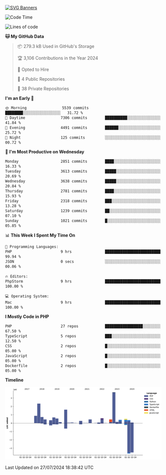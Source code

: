 [![SVG Banners](https://svg-banners.vercel.app/api?type=glitch&text1=Gere_Lajos%F0%9F%92%BB&width=800&height=400)](https://github.com/Akshay090/svg-banners)

<!--START_SECTION:waka-->
![Code Time](http://img.shields.io/badge/Code%20Time-1%2C793%20hrs%2014%20mins-blue)

![Lines of code](https://img.shields.io/badge/From%20Hello%20World%20I%27ve%20Written-14.5%20million%20lines%20of%20code-blue)

**🐱 My GitHub Data** 

> 📦 279.3 kB Used in GitHub's Storage 
 > 
> 🏆 3,106 Contributions in the Year 2024
 > 
> 💼 Opted to Hire
 > 
> 📜 4 Public Repositories 
 > 
> 🔑 38 Private Repositories 
 > 
**I'm an Early 🐤** 

```text
🌞 Morning                5539 commits        ████████░░░░░░░░░░░░░░░░░   31.72 % 
🌆 Daytime                7306 commits        ██████████░░░░░░░░░░░░░░░   41.84 % 
🌃 Evening                4491 commits        ██████░░░░░░░░░░░░░░░░░░░   25.72 % 
🌙 Night                  125 commits         ░░░░░░░░░░░░░░░░░░░░░░░░░   00.72 % 
```
📅 **I'm Most Productive on Wednesday** 

```text
Monday                   2851 commits        ████░░░░░░░░░░░░░░░░░░░░░   16.33 % 
Tuesday                  3613 commits        █████░░░░░░░░░░░░░░░░░░░░   20.69 % 
Wednesday                3638 commits        █████░░░░░░░░░░░░░░░░░░░░   20.84 % 
Thursday                 2781 commits        ████░░░░░░░░░░░░░░░░░░░░░   15.93 % 
Friday                   2318 commits        ███░░░░░░░░░░░░░░░░░░░░░░   13.28 % 
Saturday                 1239 commits        ██░░░░░░░░░░░░░░░░░░░░░░░   07.10 % 
Sunday                   1021 commits        █░░░░░░░░░░░░░░░░░░░░░░░░   05.85 % 
```


📊 **This Week I Spent My Time On** 

```text
💬 Programming Languages: 
PHP                      9 hrs               █████████████████████████   99.94 % 
JSON                     0 secs              ░░░░░░░░░░░░░░░░░░░░░░░░░   00.06 % 

🔥 Editors: 
PhpStorm                 9 hrs               █████████████████████████   100.00 % 

💻 Operating System: 
Mac                      9 hrs               █████████████████████████   100.00 % 
```

**I Mostly Code in PHP** 

```text
PHP                      27 repos            █████████████████░░░░░░░░   67.50 % 
TypeScript               5 repos             ███░░░░░░░░░░░░░░░░░░░░░░   12.50 % 
CSS                      2 repos             █░░░░░░░░░░░░░░░░░░░░░░░░   05.00 % 
JavaScript               2 repos             █░░░░░░░░░░░░░░░░░░░░░░░░   05.00 % 
Dockerfile               2 repos             █░░░░░░░░░░░░░░░░░░░░░░░░   05.00 % 
```



**Timeline**

![Lines of Code chart](https://raw.githubusercontent.com/gere-lajos/gere-lajos/main/assets/bar_graph.png)


 Last Updated on 27/07/2024 18:38:42 UTC
<!--END_SECTION:waka-->
